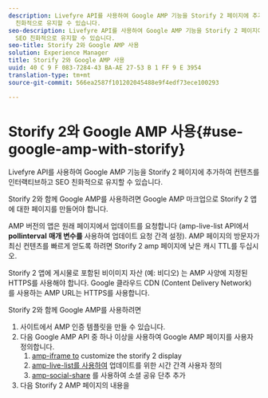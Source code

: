 ```yaml
---
description: Livefyre API를 사용하여 Google AMP 기능을 Storify 2 페이지에 추가하여 컨텐츠를 인터랙티브하고 SEO
  친화적으로 유지할 수 있습니다.
seo-description: Livefyre API를 사용하여 Google AMP 기능을 Storify 2 페이지에 추가하여 컨텐츠를 인터랙티브하고
  SEO 친화적으로 유지할 수 있습니다.
seo-title: Storify 2와 Google AMP 사용
solution: Experience Manager
title: Storify 2와 Google AMP 사용
uuid: 40 C 9 F 083-7284-43 BA-AE 27-53 B 1 FF 9 E 3954
translation-type: tm+mt
source-git-commit: 566ea2587f101202045488e9f4edf73ece100293

---
```



# Storify 2와 Google AMP 사용{#use-google-amp-with-storify}

Livefyre API를 사용하여 Google AMP 기능을 Storify 2 페이지에 추가하여 컨텐츠를 인터랙티브하고 SEO 친화적으로 유지할 수 있습니다.

Storify 2와 함께 Google AMP를 사용하려면 Google AMP 마크업으로 Storify 2 앱에 대한 페이지를 만들어야 합니다.

AMP 버전의 앱은 원래 페이지에서 업데이트를 요청합니다 (amp-live-list API에서 **pollinterval** **매개 변수를** 사용하여 업데이트 요청 간격 설정). AMP 페이지의 방문자가 최신 컨텐츠를 빠르게 얻도록 하려면 Storify 2 amp 페이지에 낮은 캐시 TTL를 두십시오.

Storify 2 앱에 게시물로 포함된 비이미지 자산 (예: 비디오) 는 AMP 사양에 지정된 HTTPS를 사용해야 합니다. Google 클라우드 CDN (Content Delivery Network) 를 사용하는 AMP URL는 HTTPS를 사용합니다.

Storify 2와 함께 Google AMP를 사용하려면

1. 사이트에서 AMP 인증 템플릿을 만들 수 있습니다.
1. 다음 Google AMP API 중 하나 이상을 사용하여 Google AMP 페이지를 사용자 정의합니다.
   1. [amp-iframe to](https://www.ampproject.org/docs/reference/components/amp-iframe) customize the storify 2 display
   1. [amp-live-list를 사용하여](https://www.ampproject.org/docs/reference/components/amp-live-list) 업데이트를 위한 시간 간격 사용자 정의
   1. [amp-social-share](https://www.ampproject.org/docs/reference/components/amp-social-share) 를 사용하여 소셜 공유 단추 추가
1. 다음 Storify 2 AMP 페이지의 내용을 <style amp-custom> 태그: [https://cdn.livefyre.com/libs/liveblog-v2-component/amp.min.css](https://cdn.livefyre.com/libs/liveblog-v2-component/amp.min.css)
1. 다음 Storify 2 AMP 마크업 API의 내용을 Google AMP 템플릿에 포함시킵니다. `https://api.livefyre.com/app-service/v4/bootstrap/{{APP_ID}}/amp` 여기서 {{app_ id}} 는 Livefyre Studio의 Storify 2 앱에 대한 앱 ID 입니다.
   1. 유일한 쿼리 매개 변수는 앱이 업데이트를 확인하는 간격인 **Pollinterval**입니다 (밀리초 단위 설정).
   1. URL 에는 가장 최근 게시물 (트윗, 비디오 등) 의 컨텐츠가
   1. Google AMP 페이지를 업데이트하려면 발행자 페이지가 이 URL의 내용을 자주 가져와야 합니다.
